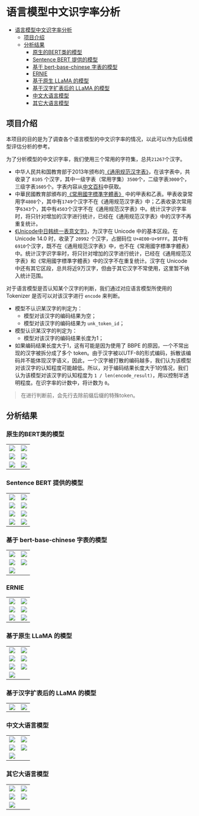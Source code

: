 # 语言模型中文识字率分析

- [语言模型中文识字率分析](#语言模型中文识字率分析)
  - [项目介绍](#项目介绍)
  - [分析结果](#分析结果)
    - [原生的BERT类的模型](#原生的bert类的模型)
    - [Sentence BERT 提供的模型](#sentence-bert-提供的模型)
    - [基于 bert-base-chinese 字表的模型](#基于-bert-base-chinese-字表的模型)
    - [ERNIE](#ernie)
    - [基于原生 LLaMA 的模型](#基于原生-llama-的模型)
    - [基于汉字扩表后的 LLaMA 的模型](#基于汉字扩表后的-llama-的模型)
    - [中文大语言模型](#中文大语言模型)
    - [其它大语言模型](#其它大语言模型)

## 项目介绍

本项目的目的是为了调查各个语言模型的中文识字率的情况，以此可以作为后续模型评估分析的参考。

为了分析模型的中文识字率，我们使用三个常用的字符集，总共`21267`个汉字。

- 中华人民共和国教育部于2013年颁布的[《通用规范汉字表》](https://zh.wikipedia.org/zh-cn/%E9%80%9A%E7%94%A8%E8%A7%84%E8%8C%83%E6%B1%89%E5%AD%97%E8%A1%A8)，在该字表中，共收录了 `8105` 个汉字，其中一级字表（常用字集）`3500`个，二级字表`3000`个，三级字表`1605`个。字表内容从[中文百科](https://www.zwbk2009.com/)中获取。
- 中華民國教育部頒布的[《常用國字標準字體表》](https://zh.wikipedia.org/zh-hant/%E5%B8%B8%E7%94%A8%E5%9C%8B%E5%AD%97%E6%A8%99%E6%BA%96%E5%AD%97%E9%AB%94%E8%A1%A8) 中的甲表和乙表。甲表收录常用字`4808`个，其中有`1749`个汉字不在《通用规范汉字表》中；乙表收录次常用字`6343`个，其中有`4503`个汉字不在《通用规范汉字表》中。统计汉字识字率时，将只针对增加的汉字进行统计，已经在《通用规范汉字表》中的汉字不再重复统计。
- [《Unicode中日韩统一表意文字》](https://zh.wikipedia.org/zh-cn/%E4%B8%AD%E6%97%A5%E9%9F%93%E7%B5%B1%E4%B8%80%E8%A1%A8%E6%84%8F%E6%96%87%E5%AD%97_(Unicode%E5%8D%80%E6%AE%B5))，为汉字在 Unicode 中的基本区段。在 Unicode 14.0 时，收录了 `20992` 个汉字，占据码位 `U+4E00`-`U+9FFF`。其中有`6910`个汉字，既不在《通用规范汉字表》中，也不在《常用國字標準字體表》中。统计汉字识字率时，将只针对增加的汉字进行统计，已经在《通用规范汉字表》和《常用國字標準字體表》中的汉字不在重复统计。汉字在 Unicode 中还有其它区段，总共将近9万汉字，但由于其它汉字不常使用，这里暂不纳入统计范围。

对于语言模型是否认知某个汉字的判断，我们通过对应语言模型所使用的 Tokenizer 是否可以对该汉字进行 `encode` 来判断。

- 模型不认识某汉字的判定为：
  - 模型对该汉字的编码结果为空；
  - 模型对该汉字的编码结果为 `unk_token_id`；
- 模型认识某汉字的判定为：
  - 模型对该汉字的编码结果长度为1；
- 如果编码结果长度大于1，这有可能是因为使用了 BBPE 的原因，一个不常出现的汉字被拆分成了多个 token。由于汉字被以UTF-8的形式编码，拆散该编码并不能体现汉字语义，因此，一个汉字被打散的编码越多，我们认为该模型对该汉字的认知程度可能越低。所以，对于编码结果长度大于1的情况，我们认为该模型对该汉字的认知程度为 `1 / len(encode_result)`，用以控制半透明程度。在识字率的计数中，将计数为 `0`。

> 在进行判断前，会先行去除前缀后缀的特殊token。

## 分析结果

### 原生的BERT类的模型

|                   |                     |
|-------------------|---------------------|
|![](images/bert-base-cased.png)|![](images/roberta-large.png)|
|![](images/xlnet-base-cased.png)|![](images/albert-base-v2.png)|
|![](images/google_flan-t5-base.png)|![](images/google_electra-base-discriminator.png)|

### Sentence BERT 提供的模型

|                                                       |                                                        |
|-------------------------------------------------------|--------------------------------------------------------|
|![](images/sentence-transformers_all-MiniLM-L6-v2.png) | ![](images/sentence-transformers_all-mpnet-base-v2.png)|
|![](images/sentence-transformers_all-roberta-large-v1.png) | ![](images/sentence-transformers_paraphrase-MiniLM-L6-v2.png)|
|![](images/sentence-transformers_distiluse-base-multilingual-cased-v2.png) | ![](images/sentence-transformers_multi-qa-mpnet-base-dot-v1.png)|
|![](images/sentence-transformers_paraphrase-multilingual-MiniLM-L12-v2.png) | ![](images/sentence-transformers_paraphrase-multilingual-mpnet-base-v2.png)|




### 基于 bert-base-chinese 字表的模型

|                                        |                                             |
|----------------------------------------|---------------------------------------------|
|![](images/bert-base-chinese.png)       |![](images/hfl_chinese-bert-wwm-ext.png)       |
|![](images/hfl_chinese-macbert-base.png)|![](images/hfl_chinese-legal-electra-base-generator.png)|
|![](images/shibing624_text2vec-base-chinese.png)| |

### ERNIE

|                                        |                                             |
|----------------------------------------|---------------------------------------------|
|![](images/nghuyong_ernie-1.0-base-zh.png)   |![](images/nghuyong_ernie-2.0-base-en.png)       |
|![](images/nghuyong_ernie-3.0-nano-zh.png)|![](images/nghuyong_ernie-3.0-xbase-zh.png)|
|![](images/nghuyong_ernie-health-zh.png)|![](images/nghuyong_ernie-gram-zh.png)|

### 基于原生 LLaMA 的模型

|                                        |                                             |
|----------------------------------------|---------------------------------------------|
|![](images/decapoda-research_llama-7b-hf.png)       | ![](images/TheBloke_koala-7B-HF.png)    |
|![](images/lmsys_vicuna-7b-delta-v1.1.png)       | ![](images/TheBloke_guanaco-7B-HF.png)    |
|![](images/TheBloke_wizardLM-7B-HF.png)       | ![](images/togethercomputer_RedPajama-INCITE-7B-Chat.png)    |
|![](images/openlm-research_open_llama_7b.png)       |    |

### 基于汉字扩表后的 LLaMA 的模型

|                                        |                                             |
|----------------------------------------|---------------------------------------------|
|![](images/shibing624_chinese-alpaca-plus-7b-hf.png)       | ![](images/shibing624_chinese-alpaca-plus-13b-hf.png)     |

### 中文大语言模型

|                                        |                                             |
|----------------------------------------|---------------------------------------------|
|![](images/THUDM_chatglm-6b.png) |![](images/fnlp_moss-moon-003-sft.png)             |
|![](images/shibing624_mengzi-t5-base-chinese-correction.png) | ![](images/shibing624_prompt-t5-base-chinese.png) |
|![](images/BAAI_aquila-7b.png)  |  |


### 其它大语言模型

|                                        |                                             |
|----------------------------------------|---------------------------------------------|
|![](images/bigscience_bloom-7b1.png)    | ![](images/tiiuae_falcon-7b-instruct.png)   |
|![](images/nomic-ai_gpt4all-j.png)      | ![](images/mosaicml_mpt-7b-instruct.png)    |
|![](images/OpenAssistant_oasst-sft-4-pythia-12b-epoch-3.5.png) |                      |

